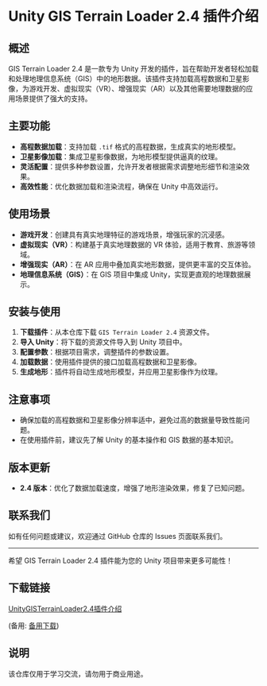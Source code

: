 # Unity GIS Terrain Loader 2.4 插件介绍

## 概述

GIS Terrain Loader 2.4 是一款专为 Unity 开发的插件，旨在帮助开发者轻松加载和处理地理信息系统（GIS）中的地形数据。该插件支持加载高程数据和卫星影像，为游戏开发、虚拟现实（VR）、增强现实（AR）以及其他需要地理数据的应用场景提供了强大的支持。

## 主要功能

- **高程数据加载**：支持加载 `.tif` 格式的高程数据，生成真实的地形模型。
- **卫星影像加载**：集成卫星影像数据，为地形模型提供逼真的纹理。
- **灵活配置**：提供多种参数设置，允许开发者根据需求调整地形细节和渲染效果。
- **高效性能**：优化数据加载和渲染流程，确保在 Unity 中高效运行。

## 使用场景

- **游戏开发**：创建具有真实地理特征的游戏场景，增强玩家的沉浸感。
- **虚拟现实（VR）**：构建基于真实地理数据的 VR 体验，适用于教育、旅游等领域。
- **增强现实（AR）**：在 AR 应用中叠加真实地形数据，提供更丰富的交互体验。
- **地理信息系统（GIS）**：在 GIS 项目中集成 Unity，实现更直观的地理数据展示。

## 安装与使用

1. **下载插件**：从本仓库下载 `GIS Terrain Loader 2.4` 资源文件。
2. **导入 Unity**：将下载的资源文件导入到 Unity 项目中。
3. **配置参数**：根据项目需求，调整插件的参数设置。
4. **加载数据**：使用插件提供的接口加载高程数据和卫星影像。
5. **生成地形**：插件将自动生成地形模型，并应用卫星影像作为纹理。

## 注意事项

- 确保加载的高程数据和卫星影像分辨率适中，避免过高的数据量导致性能问题。
- 在使用插件前，建议先了解 Unity 的基本操作和 GIS 数据的基本知识。

## 版本更新

- **2.4 版本**：优化了数据加载速度，增强了地形渲染效果，修复了已知问题。

## 联系我们

如有任何问题或建议，欢迎通过 GitHub 仓库的 Issues 页面联系我们。

---

希望 GIS Terrain Loader 2.4 插件能为您的 Unity 项目带来更多可能性！

## 下载链接
[UnityGISTerrainLoader2.4插件介绍](https://pan.quark.cn/s/3487087ee1d1) 

(备用: [备用下载](https://pan.baidu.com/s/1pU6qe3teVkgrjiCnncJh1Q?pwd=1234))

## 说明

该仓库仅用于学习交流，请勿用于商业用途。
